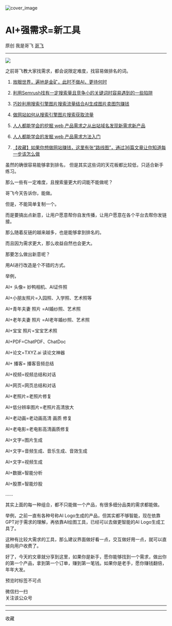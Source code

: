 ![cover_image](https://mmbiz.qpic.cn/sz_mmbiz_jpg/LBrX00GQeict2YNibB7ImHdK3b9oREtSuVdxeZxpyQPJfHZTdefVDePvOG69qBWWNmvTqR5ficaib1picEvic6QRd4Jw/0?wx_fmt=jpeg)

#  AI+强需求=新工具

原创  我是哥飞  [ 哥飞 ](javascript:void\(0\);)

__ _ _ _ _

![](https://mmbiz.qpic.cn/sz_mmbiz_jpg/LBrX00GQeict2YNibB7ImHdK3b9oREtSuVQZibt6MEQMu67esL2lQxRWcR4rcnia7NVFicUibkuSL3nIduu35XicMRxLA/640?wx_fmt=jpeg)

之前哥飞教大家找需求，都会说限定难度，找容易做排名的词。  

  1. [ 放眼世界，遍地是金矿，此时不做AI，更待何时  ](http://mp.weixin.qq.com/s?__biz=MjM5OTIzMzYyMA==&mid=2650080005&idx=1&sn=e93eaaf158008edc0ee998d6f7171df1&chksm=bf3f323e8848bb284941af8dce5090e447332e435379dd1a476dd63446534b20e4ac865de505&scene=21#wechat_redirect)   

  2. [ 利用Semrush找有一定搜索量且竞争小的关键词时容易遇到的一些陷阱  ](http://mp.weixin.qq.com/s?__biz=MjM5OTIzMzYyMA==&mid=2650079995&idx=1&sn=33a28926e9987ecc05e6d1f01168b14d&chksm=bf3f33c08848bad6578c203ba465db564e88427113ee09d7c3be9cce6f829049a78e1bbd1941&scene=21#wechat_redirect)   

  3. [ 巧妙利用搜索引擎图片搜索流量结合AI生成图片卖图包赚钱  ](http://mp.weixin.qq.com/s?__biz=MjM5OTIzMzYyMA==&mid=2650079962&idx=1&sn=f4073fe1038d35f874f39e30e6efdacd&chksm=bf3f33e18848baf7432ad4e69aba34e4ef566d8ce64bcaa3ef504c3bb00510cf0d7dffa6b0bd&scene=21#wechat_redirect)   

  4. [ 做网站如何从搜索引擎图片搜索获取流量  ](http://mp.weixin.qq.com/s?__biz=MjM5OTIzMzYyMA==&mid=2650079890&idx=1&sn=fc501dd8747add4df24148f0fa664606&chksm=bf3f33a98848babf501f930826037fff6e2048cfd068c2fee8c1f4030d2816beb3259fd54651&scene=21#wechat_redirect)   

  5. [ 人人都能学会的挖掘 web 产品需求之从出站域名发现新需求新产品  ](http://mp.weixin.qq.com/s?__biz=MjM5OTIzMzYyMA==&mid=2650079764&idx=1&sn=9587fd233f6d36350430e4e5b7f7e574&chksm=bf3f332f8848ba3927811902eb69d728b2dedf61d808bd6f3cc2536a220e8b99a96aada84796&scene=21#wechat_redirect)   

  6. [ 人人都能学会的发掘 web 产品需求方法入门  ](http://mp.weixin.qq.com/s?__biz=MjM5OTIzMzYyMA==&mid=2650079475&idx=1&sn=6d37631726b73f988d5c98b5d0ed3f87&chksm=bf3f31c88848b8de0ad5ab17faab210bccab8b0eaa3ae782d8e67fff4099e1480d2560b419a3&scene=21#wechat_redirect)   

  7. [ 【收藏】如果你想做网站赚钱，这里有张“路线图”，通过36篇文章让你知道每一步该怎么做  ](http://mp.weixin.qq.com/s?__biz=MjM5OTIzMzYyMA==&mid=2650079774&idx=1&sn=662bb441c636137a30fe04616bc4970e&chksm=bf3f33258848ba33cad1d824124ecc3bc478ddefe706a9f3fe6b1c45fb0ee3d7570e3f28eef2&scene=21#wechat_redirect)   

  

虽然的确很容易能够拿到排名，  但是其实这些词的天花板都比较低，只适合新手练习。

那么一些有一定难度，且搜索量更大的词能不能做呢？  

哥飞今天告诉你，能做。

但是，不能简单复制一个。  

而是要搞出点新意，让用户愿意帮你自发传播，让用户愿意在各个平台去帮你发链接。

那么随着反链的越来越多，也是能够拿到排名的。

而且因为需求更大，那么收益自然也会更大。

那要怎么做出新意呢？  

用AI进行改造是个不错的方式。

举例，

AI+  头像=  妙鸭相机、AI证件照

AI+小朋友照片=入园照、入学照、艺术照等

AI+青年夫妻  照片  =AI婚纱照、艺术照

AI+老年夫妻  照片  =AI老年婚纱照、艺术照

AI+宝宝  照片=宝宝艺术照

AI+PDF=ChatPDF、ChatDoc

AI+论文=TXYZ.ai 读论文神器  

AI+  播客=  播客音频总结

AI+视频=视频总结和对话

AI+网页=网页总结和对话  

AI+老照片=老照片修复

AI+低分辨率图片=老照片高清放大

AI+老动画=老动画高清  画质  修复

AI+老电影=老电影高清画质修复

AI+文字=图片生成  

AI+文字=音频生成、音乐生成、音效生成

AI+文字=视频生成  

AI+数据=智能分析

AI+股票=智能炒股

……  

其实上面的每一种组合，都不只能做一个产品，有很多细分品类的需求都能做。  

举例，之前一直有各种号称AI Logo生成的产品，但其实都不够智能，现在依靠GPT对于需求的理解，再依靠AI绘图工具，已经可以去做更智能的AI
Logo生成工具了。

这种有比较大需求的工具，那么建议界面做好看一点，交互做好用一点，就可以直接向用户收费了。

好了，今天的文章就分享到这里，如果你是新手，愿你能够找到一个需求，做出你的第一个产品，拿到第一个订单，赚到第一笔钱。如果你是老手，愿你赚钱翻倍，年年大发。  

预览时标签不可点

微信扫一扫  
关注该公众号





****



****



  收藏

